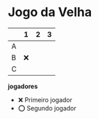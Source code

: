 # Jogo da Velha

|   | 1 | 2 | 3 |
|---|---|---|---|
| A |   |   |   |
| B | ❌  |   |   |
| C |   |   |   |

**jogadores**

- ❌ Primeiro jogador 
- ⭕ Segundo jogador